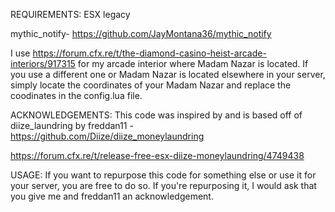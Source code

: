 REQUIREMENTS:
ESX legacy

mythic_notify- https://github.com/JayMontana36/mythic_notify

I use https://forum.cfx.re/t/the-diamond-casino-heist-arcade-interiors/917315 for my arcade interior where Madam Nazar is located. If you use a different one or Madam Nazar is located elsewhere in your server, simply locate the coordinates of your Madam Nazar and replace the coodinates in the config.lua file.


ACKNOWLEDGEMENTS:
This code was inspired by and is based off of diize_laundring by freddan11 - https://github.com/Diize/diize_moneylaundring

https://forum.cfx.re/t/release-free-esx-diize-moneylaundring/4749438


USAGE:
If you want to repurpose this code for something else or use it for your server, you are free to do so. If you're repurposing it, I would ask that you give me and freddan11 an acknowledgement.

